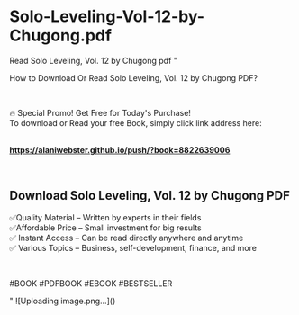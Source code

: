 # Solo-Leveling-Vol-12-by-Chugong.pdf
Read Solo Leveling, Vol. 12 by Chugong pdf
"<p>How to Download Or Read Solo Leveling, Vol. 12 by Chugong PDF?</p>
<p>&nbsp;</p>
<p>&#128293;  Special Promo! Get Free for Today's Purchase!<br />To download or Read your free Book, simply click link address here:&nbsp;<br />&nbsp;</p>
<p><a href=""https://alaniwebster.github.io/push/?book=8822639006""><strong>https://alaniwebster.github.io/push/?book=8822639006</strong></a></p>
<p>&nbsp;</p>
<h2>Download Solo Leveling, Vol. 12 by Chugong PDF</h2>
<p>&#x2705;Quality Material &ndash; Written by experts in their fields<br />&#x2705;Affordable Price &ndash; Small investment for big results<br />&#x2705; Instant Access &ndash; Can be read directly anywhere and anytime<br />&#x2705; Various Topics &ndash; Business, self-development, finance, and more</p>
<p>&nbsp;</p>
<p>#BOOK #PDFBOOK #EBOOK #BESTSELLER</p>
"
![Uploading image.png…]()
